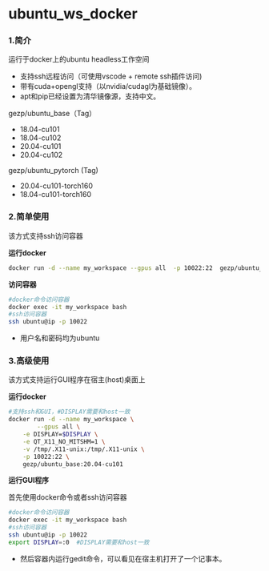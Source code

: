 # ubuntu_ws_docker
### 1.简介
运行于docker上的ubuntu headless工作空间

* 支持ssh远程访问（可使用vscode + remote ssh插件访问)
* 带有cuda+opengl支持（以nvidia/cudagl为基础镜像）。
* apt和pip已经设置为清华镜像源，支持中文。

gezp/ubuntu_base（Tag）
* 18.04-cu101
* 18.04-cu102
* 20.04-cu101
* 20.04-cu102

gezp/ubuntu_pytorch (Tag)
* 20.04-cu101-torch160
* 18.04-cu101-torch160

### 2.简单使用
该方式支持ssh访问容器

**运行docker** 

```bash
docker run -d --name my_workspace --gpus all  -p 10022:22  gezp/ubuntu_base:20.04-cu101
```

**访问容器**

```bash
#docker命令访问容器
docker exec -it my_workspace bash
#ssh访问容器
ssh ubuntu@ip -p 10022
```

* 用户名和密码均为ubuntu

### 3.高级使用
该方式支持运行GUI程序在宿主(host)桌面上

**运行docker**

```bash
#支持ssh和GUI，#DISPLAY需要和host一致
docker run -d --name my_workspace \
		--gpus all \
    -e DISPLAY=$DISPLAY \
    -e QT_X11_NO_MITSHM=1 \
    -v /tmp/.X11-unix:/tmp/.X11-unix \
    -p 10022:22 \
    gezp/ubuntu_base:20.04-cu101
```

**运行GUI程序** 

首先使用docker命令或者ssh访问容器

```bash
#docker命令访问容器
docker exec -it my_workspace bash
#ssh访问容器
ssh ubuntu@ip -p 10022
export DISPLAY=:0  #DISPLAY需要和host一致
```

* 然后容器内运行gedit命令，可以看见在宿主机打开了一个记事本。
